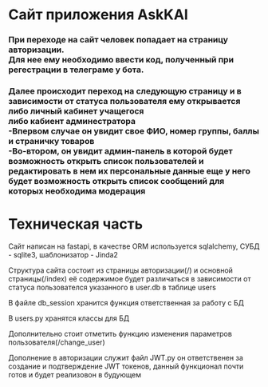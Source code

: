 <h1>Сайт приложения AskKAI</h1>
<h3>При переходе на сайт человек попадает на страницу авторизации.<br> Для нее ему необходимо ввести код, полученный при регестрации в телеграме у бота.</h3>
<h3>Далее происходит переход на следующую страницу и в зависимости от статуса пользователя ему открывается либо личный кабинет учащегося<br> либо кабиент админестратора<br>
-Впервом случае он увидит свое ФИО, номер группы, баллы и страничку товаров<br>
-Во-втором, он увидит админ-панель в которой будет возможность открыть список пользователей и редактировать в нем их персональные данные еще у него будет возможность открыть список сообщений для которых необходима модерация</h3>
<h1>Техническая часть</h1>
<p>Сайт написан на fastapi, в качестве ORM используется sqlalchemy, СУБД - sqlite3, шаблонизатор - Jinda2</p>
<p>Структура сайта состоит из страницы авторизации(/) и основной страницы(/index) её содержимое будет различаться в зависимости от статуса пользователся указанного в user.db в таблице users</p>
<p>В файле db_session хранится функция ответственная за работу с БД</p>
<p>В users.py хранятся классы для БД</p>
<p>Дополнительно стоит отметить функцию изменения параметров пользователя(/change_user)</p>
<p>Дополнение в авторизации служит файл JWT.py он ответственен за создание и подтверждение JWT токенов, данный функционал почти готов и будет реализовон в будующем</p>
